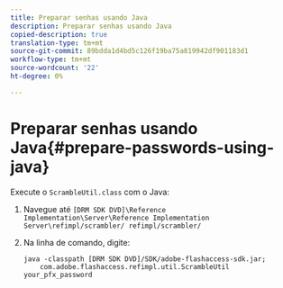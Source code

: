```yaml
---
title: Preparar senhas usando Java
description: Preparar senhas usando Java
copied-description: true
translation-type: tm+mt
source-git-commit: 89bdda1d4bd5c126f19ba75a819942df901183d1
workflow-type: tm+mt
source-wordcount: '22'
ht-degree: 0%

---
```



# Preparar senhas usando Java{#prepare-passwords-using-java}

Execute o `ScrambleUtil.class` com o Java:

1. Navegue até `[DRM SDK DVD]\Reference Implementation\Server\Reference Implementation Server\refimpl/scrambler/ refimpl/scrambler/`
1. Na linha de comando, digite:

   ```
   java -classpath [DRM SDK DVD]/SDK/adobe-flashaccess-sdk.jar;  
       com.adobe.flashaccess.refimpl.util.ScrambleUtil your_pfx_password
   ```

